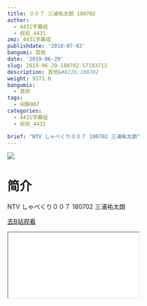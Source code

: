 ```yaml
---
title: ００７ 三浦祐太朗 180702
author:
  - 4431字幕组
  - 叔叔_4431
zmz: 4431字幕组
publishdate: '2018-07-02'
bangumi: 其他
date: '2019-06-29'
slug: 2019-06-29-180702-57193713
description: 其他&#8226;180702
weight: 9371.0
bangumis:
  - 其他
tags:
  - 闲聊007
categories:
  - 4431字幕组
  - 叔叔_4431

brief: "NTV しゃべくり００７ 180702 三浦祐太朗"
---
```

![](https://raw.githubusercontent.com/tcgriffith/owaraisite/master/static/tmpimg/55dfafc29afef8f232db3fe6864aa8633536c8e3.jpg.480.jpg)
# 简介  
NTV
しゃべくり００７ 180702 三浦祐太朗  

[去B站观看](https://www.bilibili.com/video/av57193713/)
<div class ="resp-container"><iframe class="testiframe" src="//player.bilibili.com/player.html?aid=57193713"", scrolling="no", allowfullscreen="true" > </iframe></div> 
